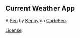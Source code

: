Current Weather App
-------------------


A [Pen](http://codepen.io/kyang321/pen/KWdbgz) by [Kenny](http://codepen.io/kyang321) on [CodePen](http://codepen.io/).

[License](http://codepen.io/kyang321/pen/KWdbgz/license).
